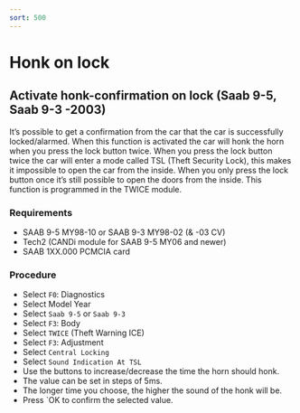 ```yaml
---
sort: 500
---
```


# Honk on lock

## Activate honk-confirmation on lock (Saab 9-5, Saab 9-3 -2003)

It’s possible to get a confirmation from the car that the car is successfully locked/alarmed. When this function is activated the car will honk the horn when you press the lock button twice. When you press the lock button twice the car will enter a mode called TSL (Theft Security Lock), this makes it impossible to open the car from the inside. When you only press the lock button once it’s still possible to open the doors from the inside. This function is programmed in the TWICE module.

### Requirements

* SAAB 9-5 MY98-10 or SAAB 9-3 MY98-02 (& -03 CV)
* Tech2 (CANDi module for SAAB 9-5 MY06 and newer)
* SAAB 1XX.000 PCMCIA card

### Procedure

* Select `F0`: Diagnostics
* Select Model Year
* Select `Saab 9-5` or `Saab 9-3`
* Select `F3`: Body
* Select `TWICE` (Theft Warning ICE)
* Select `F3`: Adjustment
* Select `Central Locking`
* Select `Sound Indication At TSL`
* Use the buttons to increase/decrease the time the horn should honk.
* The value can be set in steps of 5ms.
* The longer time you choose, the higher the sound of the honk will be.
* Press `OK to confirm the selected value.

